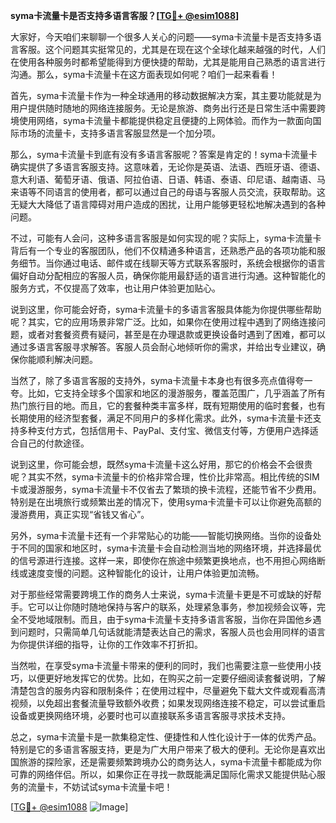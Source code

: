 **syma卡流量卡是否支持多语言客服？[[TG💪+ @esim1088](https://t.me/s/esim1088)]**

大家好，今天咱们来聊聊一个很多人关心的问题——syma卡流量卡是否支持多语言客服。这个问题其实挺常见的，尤其是在现在这个全球化越来越强的时代，人们在使用各种服务时都希望能得到方便快捷的帮助，尤其是能用自己熟悉的语言进行沟通。那么，syma卡流量卡在这方面表现如何呢？咱们一起来看看！

首先，syma卡流量卡作为一种全球通用的移动数据解决方案，其主要功能就是为用户提供随时随地的网络连接服务。无论是旅游、商务出行还是日常生活中需要跨境使用网络，syma卡流量卡都能提供稳定且便捷的上网体验。而作为一款面向国际市场的流量卡，支持多语言客服显然是一个加分项。

那么，syma卡流量卡到底有没有多语言客服呢？答案是肯定的！syma卡流量卡确实提供了多语言客服支持。这意味着，无论你是英语、法语、西班牙语、德语、意大利语、葡萄牙语、俄语、阿拉伯语、日语、韩语、泰语、印尼语、越南语、马来语等不同语言的使用者，都可以通过自己的母语与客服人员交流，获取帮助。这无疑大大降低了语言障碍对用户造成的困扰，让用户能够更轻松地解决遇到的各种问题。

不过，可能有人会问，这种多语言客服是如何实现的呢？实际上，syma卡流量卡背后有一个专业的客服团队，他们不仅精通多种语言，还熟悉产品的各项功能和服务细节。当你通过电话、邮件或在线聊天等方式联系客服时，系统会根据你的语言偏好自动分配相应的客服人员，确保你能用最舒适的语言进行沟通。这种智能化的服务方式，不仅提高了效率，也让用户体验更加贴心。

说到这里，你可能会好奇，syma卡流量卡的多语言客服具体能为你提供哪些帮助呢？其实，它的应用场景非常广泛。比如，如果你在使用过程中遇到了网络连接问题，或者对套餐资费有疑问，甚至是在办理退款或更换设备时遇到了困难，都可以通过多语言客服寻求解答。客服人员会耐心地倾听你的需求，并给出专业建议，确保你能顺利解决问题。

当然了，除了多语言客服的支持外，syma卡流量卡本身也有很多亮点值得夸一夸。比如，它支持全球多个国家和地区的漫游服务，覆盖范围广，几乎涵盖了所有热门旅行目的地。而且，它的套餐种类丰富多样，既有短期使用的临时套餐，也有长期使用的经济型套餐，满足不同用户的多样化需求。此外，syma卡流量卡还支持多种支付方式，包括信用卡、PayPal、支付宝、微信支付等，方便用户选择适合自己的付款途径。

说到这里，你可能会想，既然syma卡流量卡这么好用，那它的价格会不会很贵呢？其实不然，syma卡流量卡的价格非常合理，性价比非常高。相比传统的SIM卡或漫游服务，syma卡流量卡不仅省去了繁琐的换卡流程，还能节省不少费用。特别是在出境旅行或频繁出差的情况下，使用syma卡流量卡可以让你避免高额的漫游费用，真正实现“省钱又省心”。

另外，syma卡流量卡还有一个非常贴心的功能——智能切换网络。当你的设备处于不同的国家和地区时，syma卡流量卡会自动检测当地的网络环境，并选择最优的信号源进行连接。这样一来，即使你在旅途中频繁更换地点，也不用担心网络断线或速度变慢的问题。这种智能化的设计，让用户体验更加流畅。

对于那些经常需要跨境工作的商务人士来说，syma卡流量卡更是不可或缺的好帮手。它可以让你随时随地保持与客户的联系，处理紧急事务，参加视频会议等，完全不受地域限制。而且，由于syma卡流量卡支持多语言客服，当你在异国他乡遇到问题时，只需简单几句话就能清楚表达自己的需求，客服人员也会用同样的语言为你提供详细的指导，让你的工作效率不打折扣。

当然啦，在享受syma卡流量卡带来的便利的同时，我们也需要注意一些使用小技巧，以便更好地发挥它的优势。比如，在购买之前一定要仔细阅读套餐说明，了解清楚包含的服务内容和限制条件；在使用过程中，尽量避免下载大文件或观看高清视频，以免超出套餐流量导致额外收费；如果发现网络连接不稳定，可以尝试重启设备或更换网络环境，必要时也可以直接联系多语言客服寻求技术支持。

总之，syma卡流量卡是一款集稳定性、便捷性和人性化设计于一体的优秀产品。特别是它的多语言客服支持，更是为广大用户带来了极大的便利。无论你是喜欢出国旅游的探险家，还是需要频繁跨境办公的商务达人，syma卡流量卡都能成为你可靠的网络伴侣。所以，如果你正在寻找一款既能满足国际化需求又能提供贴心服务的流量卡，不妨试试syma卡流量卡吧！

[[TG💪+ @esim1088](https://t.me/s/esim1088) ![Image](https://i.postimg.cc/4NQfJmqS/Snipaste-2025-05-13-00-14-12.png)]
